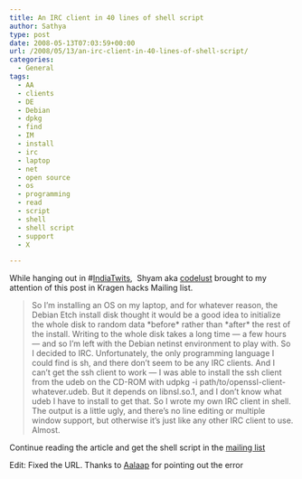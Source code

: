 ```yaml
---
title: An IRC client in 40 lines of shell script
author: Sathya
type: post
date: 2008-05-13T07:03:59+00:00
url: /2008/05/13/an-irc-client-in-40-lines-of-shell-script/
categories:
  - General
tags:
  - AA
  - clients
  - DE
  - Debian
  - dpkg
  - find
  - IM
  - install
  - irc
  - laptop
  - net
  - open source
  - os
  - programming
  - read
  - script
  - shell
  - shell script
  - support
  - X

---
```

While hanging out in #[IndiaTwits][1],  Shyam aka [codelust][2] brought to my attention of this post in Kragen hacks Mailing list.

> So I&#8217;m installing an OS on my laptop, and for whatever reason, the Debian Etch install disk thought it would be a good idea to initialize the whole disk to random data \*before\* rather than \*after\* the rest of the install. Writing to the whole disk takes a long time &#8212; a few hours &#8212; and so I&#8217;m left with the Debian netinst environment to play with. So I decided to IRC. Unfortunately, the only programming language I could find is sh, and there don&#8217;t seem to be any IRC clients. And I can&#8217;t get the ssh client to work &#8212; I was able to install the ssh client from the udeb on the CD-ROM with udpkg -i path/to/openssl-client-whatever.udeb. But it depends on libnsl.so.1, and I don&#8217;t know what udeb I have to install to get that. So I wrote my own IRC client in shell. The output is a little ugly, and there&#8217;s no line editing or multiple window support, but otherwise it&#8217;s just like any other IRC client to use. Almost.

Continue reading the article and get the shell script in the [mailing list][3]

Edit: Fixed the URL. Thanks to [Aalaap][4] for pointing out the error

 [1]: https://indiatwits.canthack.net/
 [2]: https://fatalerror.in/
 [3]: https://lists.canonical.org/pipermail/kragen-hacks/2008-February/000480.html
 [4]: https://aalaap.com/
